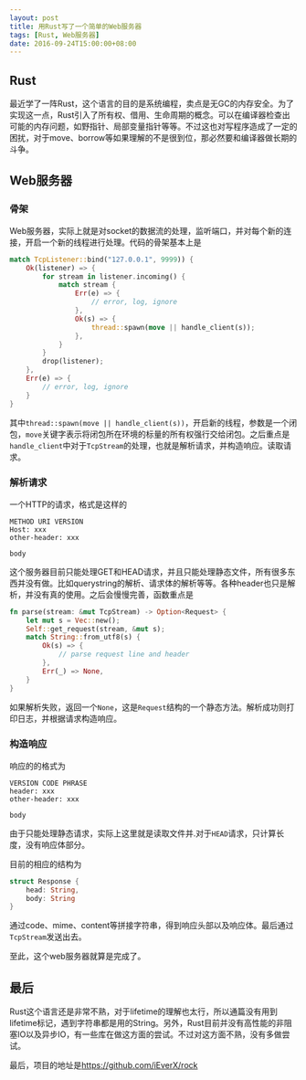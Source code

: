 ```yaml
---
layout: post
title: 用Rust写了一个简单的Web服务器
tags: [Rust, Web服务器]
date: 2016-09-24T15:00:00+08:00
---
```


## Rust

最近学了一阵Rust，这个语言的目的是系统编程，卖点是无GC的内存安全。为了实现这一点，Rust引入了所有权、借用、生命周期的概念。可以在编译器检查出可能的内存问题，如野指针、局部变量指针等等。不过这也对写程序造成了一定的困扰，对于move、borrow等如果理解的不是很到位，那必然要和编译器做长期的斗争。

## Web服务器

### 骨架

Web服务器，实际上就是对socket的数据流的处理，监听端口，并对每个新的连接，开启一个新的线程进行处理。代码的骨架基本上是

```rust
match TcpListener::bind("127.0.0.1", 9999)) {
    Ok(listener) => {
        for stream in listener.incoming() {
            match stream {
                Err(e) => {
                    // error, log, ignore
                },
                Ok(s) => {
                    thread::spawn(move || handle_client(s));
                },
            }
        }
        drop(listener);
    },
    Err(e) => {
        // error, log, ignore
    }
}
```
其中`thread::spawn(move || handle_client(s))`，开启新的线程，参数是一个闭包，`move`关键字表示将闭包所在环境的标量的所有权强行交给闭包。之后重点是`handle_client`中对于`TcpStream`的处理，也就是解析请求，并构造响应。读取请求。


### 解析请求

一个HTTP的请求，格式是这样的

````
METHOD URI VERSION
Host: xxx
other-header: xxx

body
````
这个服务器目前只能处理GET和HEAD请求，并且只能处理静态文件，所有很多东西并没有做。比如querystring的解析、请求体的解析等等。各种header也只是解析，并没有真的使用。之后会慢慢完善，函数重点是

```rust
fn parse(stream: &mut TcpStream) -> Option<Request> {
    let mut s = Vec::new();
    Self::get_request(stream, &mut s);
    match String::from_utf8(s) {
        Ok(s) => {
            // parse request line and header
        },
        Err(_) => None,
    }
}
```

如果解析失败，返回一个`None`，这是`Request`结构的一个静态方法。解析成功则打印日志，并根据请求构造响应。

### 构造响应

响应的的格式为

````
VERSION CODE PHRASE
header: xxx
other-header: xxx

body
````

由于只能处理静态请求，实际上这里就是读取文件并.对于`HEAD`请求，只计算长度，没有响应体部分。

目前的相应的结构为

```rust
struct Response {
    head: String,
    body: String
}
```

通过code、mime、content等拼接字符串，得到响应头部以及响应体。最后通过`TcpStream`发送出去。

至此，这个web服务器就算是完成了。

## 最后

Rust这个语言还是非常不熟，对于lifetime的理解也太行，所以通篇没有用到lifetime标记，遇到字符串都是用的String。另外，Rust目前并没有高性能的非阻塞IO以及异步IO，有一些库在做这方面的尝试。不过对这方面不熟，没有多做尝试。

最后，项目的地址是<https://github.com/iEverX/rock>